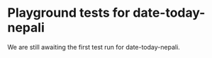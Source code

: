 # Playground tests for date-today-nepali
We are still awaiting the first test run for date-today-nepali.
